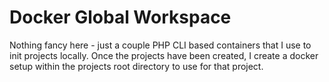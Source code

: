 # Docker Global Workspace

Nothing fancy here - just a couple PHP CLI based containers that I use to init
projects locally. Once the projects have been created, I create a docker setup
within the projects root directory to use for that project.
